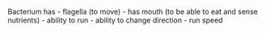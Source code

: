 Bacterium has
    - flagella (to move)
    - has mouth (to be able to eat and sense nutrients)
    - ability to run
    - ability to change direction
    - run speed